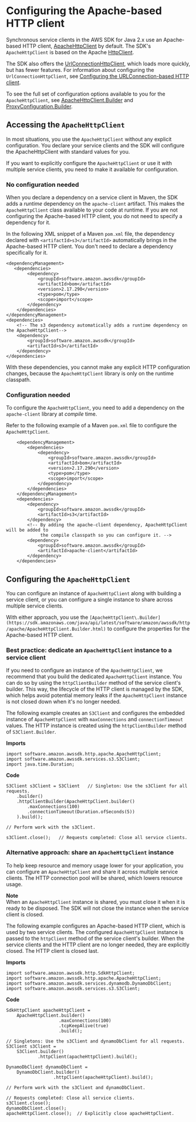 # Configuring the Apache\-based HTTP client<a name="http-configuration-apache"></a>

Synchronous service clients in the AWS SDK for Java 2\.x use an Apache\-based HTTP client, [ApacheHttpClient](https://sdk.amazonaws.com/java/api/latest/software/amazon/awssdk/http/apache/ApacheHttpClient.html) by default\. The SDK's `ApacheHttpClient` is based on the Apache [HttpClient](https://hc.apache.org/httpcomponents-client-4.5.x/index.html)\.

The SDK also offers the [UrlConnectionHttpClient](https://sdk.amazonaws.com/java/api/latest/software/amazon/awssdk/http/urlconnection/UrlConnectionHttpClient.html), which loads more quickly, but has fewer features\. For information about configuring the `UrlConnectionHttpClient`, see [Configuring the URLConnection\-based HTTP client](http-configuration-url.md)\. 

To see the full set of configuration options available to you for the `ApacheHttpClient`, see [ApacheHttpClient\.Builder](https://sdk.amazonaws.com/java/api/latest/software/amazon/awssdk/http/apache/ApacheHttpClient.Builder.html) and [ProxyConfiguration\.Builder](https://sdk.amazonaws.com/java/api/latest/software/amazon/awssdk/http/apache/ProxyConfiguration.Builder.html)\.

## Accessing the `ApacheHttpClient`<a name="http-apache-dependency"></a>

In most situations, you use the `ApacheHttpClient` without any explicit configuration\. You declare your service clients and the SDK will configure the ApacheHttpClient with standard values for you\.

If you want to explicitly configure the `ApacheHttpClient` or use it with multiple service clients, you need to make it available for configuration\.

### No configuration needed<a name="http-config-apache-no-config"></a>

When you declare a dependency on a service client in Maven, the SDK adds a *runtime* dependency on the `apache-client` artifact\. This makes the `ApacheHttpClient` class available to your code at runtime\. If you are not configuring the Apache\-based HTTP client, you do not need to specify a dependency for it\.

In the following XML snippet of a Maven `pom.xml` file, the dependency declared with `<artifactId>s3</artifactId>` automatically brings in the Apache\-based HTTP client\. You don't need to declare a dependency specifically for it\.

```
<dependencyManagement>
   <dependencies>
        <dependency>
            <groupId>software.amazon.awssdk</groupId>
            <artifactId>bom</artifactId>
            <version>2.17.290</version>
            <type>pom</type>
            <scope>import</scope>
        </dependency>
    </dependencies>
</dependencyManagement>
<dependencies>
    <!-- The s3 dependency automatically adds a runtime dependency on the ApacheHttpClient-->
    <dependency>
        <groupId>software.amazon.awssdk</groupId>
        <artifactId>s3</artifactId>
    </dependency>
</dependencies>
```

With these dependencies, you cannot make any explicit HTTP configuration changes, because the `ApacheHttpClient` library is only on the runtime classpath\. 

### Configuration needed<a name="http-config-apache-yes-config"></a>

To configure the `ApacheHttpClient`, you need to add a dependency on the `apache-client` library at *compile* time\. 

Refer to the following example of a Maven `pom.xml` file to configure the `ApacheHttpClient`\.

```
    <dependencyManagement>
        <dependencies>
            <dependency>
                <groupId>software.amazon.awssdk</groupId>
                <artifactId>bom</artifactId>
                <version>2.17.290</version>
                <type>pom</type>
                <scope>import</scope>
            </dependency>
        </dependencies>
    </dependencyManagement>
    <dependencies>
        <dependency>
            <groupId>software.amazon.awssdk</groupId>
            <artifactId>s3</artifactId>
        </dependency>
        <!-- By adding the apache-client dependency, ApacheHttpClient will be added to 
             the compile classpath so you can configure it. -->
        <dependency>
            <groupId>software.amazon.awssdk</groupId>
            <artifactId>apache-client</artifactId>
        </dependency>
    </dependencies>
```

## Configuring the `ApacheHttpClient`<a name="http-apache-config"></a>

You can configure an instance of `ApacheHttpClient` along with building a service client, or you can configure a single instance to share across multiple service clients\. 

With either approach, you use the `[ApacheHttpClient\.Builder](https://sdk.amazonaws.com/java/api/latest/software/amazon/awssdk/http/apache/ApacheHttpClient.Builder.html)` to configure the properties for the Apache\-based HTTP client\.

### Best practice: dedicate an `ApacheHttpClient` instance to a service client<a name="http-config-apache-recomm"></a>

If you need to configure an instance of the `ApacheHttpClient`, we recommend that you build the dedicated `ApacheHttpClient` instance\. You can do so by using the `httpClientBuilder` method of the service client's builder\. This way, the lifecycle of the HTTP client is managed by the SDK, which helps avoid potential memory leaks if the `ApacheHttpClient` instance is not closed down when it's no longer needed\.

The following example creates an `S3Client` and configures the embedded instance of `ApacheHttpClient` with `maxConnections` and `connectionTimeout` values\. The HTTP instance is created using the `httpClientBuilder` method of `S3Client.Builder`\.

 **Imports** 

```
import software.amazon.awssdk.http.apache.ApacheHttpClient;
import software.amazon.awssdk.services.s3.S3Client;
import java.time.Duration;
```

 **Code** 

```
S3Client s3Client = S3Client   // Singleton: Use the s3Client for all requests.
    .builder()
    .httpClientBuilder(ApacheHttpClient.builder()
        .maxConnections(100)
        .connectionTimeout(Duration.ofSeconds(5))
    ).build();

// Perform work with the s3Client.

s3Client.close();   // Requests completed: Close all service clients.
```

### Alternative approach: share an `ApacheHttpClient` instance<a name="http-config-apache-alt"></a>

To help keep resource and memory usage lower for your application, you can configure an `ApacheHttpClient` and share it across multiple service clients\. The HTTP connection pool will be shared, which lowers resource usage\.

**Note**  
When an `ApacheHttpClient` instance is shared, you must close it when it is ready to be disposed\. The SDK will not close the instance when the service client is closed\.

The following example configures an Apache\-based HTTP client, which is used by two service clients\. The configured `ApacheHttpClient` instance is passed to the `httpClient` method of the service client's builder\. When the service clients and the HTTP client are no longer needed, they are explicitly closed\. The HTTP client is closed last\.

**Imports**

```
import software.amazon.awssdk.http.SdkHttpClient;
import software.amazon.awssdk.http.apache.ApacheHttpClient;
import software.amazon.awssdk.services.dynamodb.DynamoDbClient;
import software.amazon.awssdk.services.s3.S3Client;
```

 **Code** 

```
SdkHttpClient apacheHttpClient = 
    ApacheHttpClient.builder()
                    .maxConnections(100)
                    .tcpKeepAlive(true)
                    .build();

// Singletons: Use the s3Client and dynamoDbClient for all requests.
S3Client s3Client = 
    S3Client.builder()
            .httpClient(apacheHttpClient).build();

DynamoDbClient dynamoDbClient = 
    DynamoDbClient.builder()
                  .httpClient(apacheHttpClient).build();

// Perform work with the s3Client and dynamoDbClient.

// Requests completed: Close all service clients.
s3Client.close();
dynamoDbClient.close();
apacheHttpClient.close();  // Explicitly close apacheHttpClient.
```
